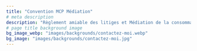 ```yaml
---
title: "Convention MCP Médiation"
# meta description
description: "Règlement amiable des litiges et Médiation de la consommation de la Convention MCP Médiation, ainsi que le contrat de médiation."
# page title background image
bg_image_webp: "images/backgrounds/contactez-moi.webp"
bg_image: "images/backgrounds/contactez-moi.jpg"
---
```

